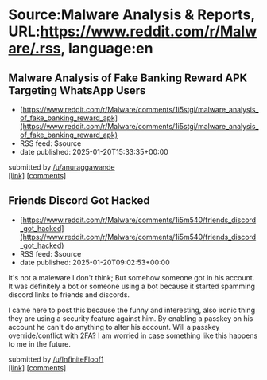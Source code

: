 # Source:Malware Analysis & Reports, URL:https://www.reddit.com/r/Malware/.rss, language:en

## Malware Analysis of Fake Banking Reward APK Targeting WhatsApp Users
 - [https://www.reddit.com/r/Malware/comments/1i5stgi/malware_analysis_of_fake_banking_reward_apk](https://www.reddit.com/r/Malware/comments/1i5stgi/malware_analysis_of_fake_banking_reward_apk)
 - RSS feed: $source
 - date published: 2025-01-20T15:33:35+00:00

&#32; submitted by &#32; <a href="https://www.reddit.com/user/anuraggawande"> /u/anuraggawande </a> <br/> <span><a href="https://malwr-analysis.com/2025/01/20/fake-sbi-reward-apk-targets-victims-with-trojan-via-whatsapp/">[link]</a></span> &#32; <span><a href="https://www.reddit.com/r/Malware/comments/1i5stgi/malware_analysis_of_fake_banking_reward_apk/">[comments]</a></span>

## Friends Discord Got Hacked
 - [https://www.reddit.com/r/Malware/comments/1i5m540/friends_discord_got_hacked](https://www.reddit.com/r/Malware/comments/1i5m540/friends_discord_got_hacked)
 - RSS feed: $source
 - date published: 2025-01-20T09:02:53+00:00

<!-- SC_OFF --><div class="md"><p>It&#39;s not a maleware I don&#39;t think; But somehow someone got in his account. It was definitely a bot or someone using a bot because it started spamming discord links to friends and discords. </p> <p>I came here to post this because the funny and interesting, also ironic thing they are using a security feature against him. By enabling a passkey on his account he can&#39;t do anything to alter his account. Will a passkey override/conflict with 2FA? I am worried in case something like this happens to me in the future.</p> </div><!-- SC_ON --> &#32; submitted by &#32; <a href="https://www.reddit.com/user/InfiniteFloof1"> /u/InfiniteFloof1 </a> <br/> <span><a href="https://www.reddit.com/r/Malware/comments/1i5m540/friends_discord_got_hacked/">[link]</a></span> &#32; <span><a href="https://www.reddit.com/r/Malware/comments/1i5m540/friends_discord_got_hacked/">[comments]</a></span>

